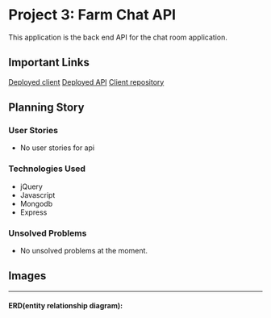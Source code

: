 
# Project 3: Farm Chat API

This application is the back end API for the chat room application.

## Important Links
<a href="">Deployed client</a>
<a href="">Deployed API</a>
<a href="https://github.com/SEI-Troubleshoot/project-3-client">Client repository</a>


## Planning Story


### User Stories

- No user stories for api

### Technologies Used

- jQuery
- Javascript
- Mongodb
- Express

### Unsolved Problems

- No unsolved problems at the moment.

## Images

---

#### ERD(entity relationship diagram):
